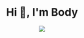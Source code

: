 <h1 align="center">Hi 👋, I'm Body</h1>

<div align="center">
  <img src="https://lanyard-profile-readme.vercel.app/api/1039863849291092019?theme=dark&amp;bg=434c5e&amp;animated=true&amp;hideDiscrim=false&amp;borderRadius=30px&amp;idleMessage=Probably%20doing%20something%20else..."> 
</div>
